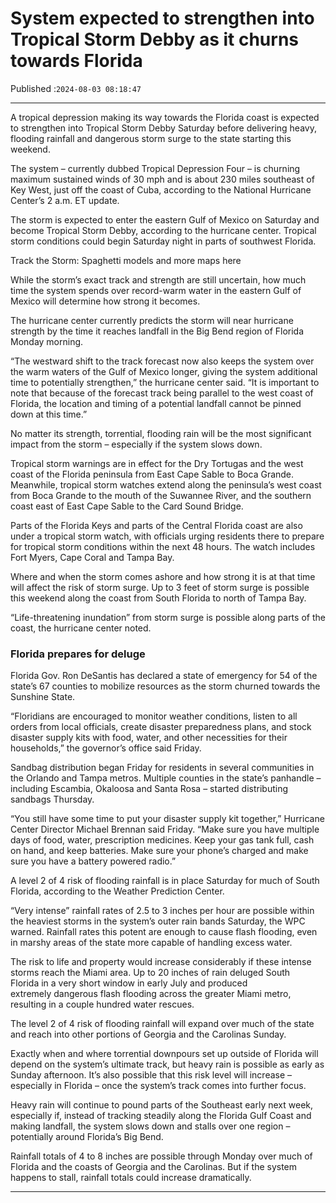 # System expected to strengthen into Tropical Storm Debby as it churns towards Florida

Published :`2024-08-03 08:18:47`

---

A tropical depression making its way towards the Florida coast is expected to strengthen into Tropical Storm Debby Saturday before delivering heavy, flooding rainfall and dangerous storm surge to the state starting this weekend.

The system – currently dubbed Tropical Depression Four – is churning maximum sustained winds of 30 mph and is about 230 miles southeast of Key West, just off the coast of Cuba, according to the National Hurricane Center’s 2 a.m. ET update.

The storm is expected to enter the eastern Gulf of Mexico on Saturday and become Tropical Storm Debby, according to the hurricane center. Tropical storm conditions could begin Saturday night in parts of southwest Florida.

Track the Storm: Spaghetti models and more maps here

While the storm’s exact track and strength are still uncertain, how much time the system spends over record-warm water in the eastern Gulf of Mexico will determine how strong it becomes.

The hurricane center currently predicts the storm will near hurricane strength by the time it reaches landfall in the Big Bend region of Florida Monday morning.

“The westward shift to the track forecast now also keeps the system over the warm waters of the Gulf of Mexico longer, giving the system additional time to potentially strengthen,” the hurricane center said. “It is important to note that because of the forecast track being parallel to the west coast of Florida, the location and timing of a potential landfall cannot be pinned down at this time.”

No matter its strength, torrential, flooding rain will be the most significant impact from the storm – especially if the system slows down.

Tropical storm warnings are in effect for the Dry Tortugas and the west coast of the Florida peninsula from East Cape Sable to Boca Grande. Meanwhile, tropical storm watches extend along the peninsula’s west coast from Boca Grande to the mouth of the Suwannee River, and the southern coast east of East Cape Sable to the Card Sound Bridge.

Parts of the Florida Keys and parts of the Central Florida coast are also under a tropical storm watch, with officials urging residents there to prepare for tropical storm conditions within the next 48 hours. The watch includes Fort Myers, Cape Coral and Tampa Bay.

Where and when the storm comes ashore and how strong it is at that time will affect the risk of storm surge. Up to 3 feet of storm surge is possible this weekend along the coast from South Florida to north of Tampa Bay.

“Life-threatening inundation” from storm surge is possible along parts of the coast, the hurricane center noted.

### Florida prepares for deluge

Florida Gov. Ron DeSantis has declared a state of emergency for 54 of the state’s 67 counties to mobilize resources as the storm churned towards the Sunshine State.

“Floridians are encouraged to monitor weather conditions, listen to all orders from local officials, create disaster preparedness plans, and stock disaster supply kits with food, water, and other necessities for their households,” the governor’s office said Friday.

Sandbag distribution began Friday for residents in several communities in the Orlando and Tampa metros. Multiple counties in the state’s panhandle – including Escambia, Okaloosa and Santa Rosa – started distributing sandbags Thursday.

“You still have some time to put your disaster supply kit together,” Hurricane Center Director Michael Brennan said Friday. “Make sure you have multiple days of food, water, prescription medicines. Keep your gas tank full, cash on hand, and keep batteries. Make sure your phone’s charged and make sure you have a battery powered radio.”

A level 2 of 4 risk of flooding rainfall is in place Saturday for much of South Florida, according to the Weather Prediction Center.

“Very intense” rainfall rates of 2.5 to 3 inches per hour are possible within the heaviest storms in the system’s outer rain bands Saturday, the WPC warned. Rainfall rates this potent are enough to cause flash flooding, even in marshy areas of the state more capable of handling excess water.

The risk to life and property would increase considerably if these intense storms reach the Miami area. Up to 20 inches of rain deluged South Florida in a very short window in early July and produced extremely dangerous flash flooding across the greater Miami metro, resulting in a couple hundred water rescues.

The level 2 of 4 risk of flooding rainfall will expand over much of the state and reach into other portions of Georgia and the Carolinas Sunday.

Exactly when and where torrential downpours set up outside of Florida will depend on the system’s ultimate track, but heavy rain is possible as early as Sunday afternoon. It’s also possible that this risk level will increase – especially in Florida – once the system’s track comes into further focus.

Heavy rain will continue to pound parts of the Southeast early next week, especially if, instead of tracking steadily along the Florida Gulf Coast and making landfall, the system slows down and stalls over one region – potentially around Florida’s Big Bend.

Rainfall totals of 4 to 8 inches are possible through Monday over much of Florida and the coasts of Georgia and the Carolinas. But if the system happens to stall, rainfall totals could increase dramatically.

---


